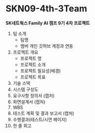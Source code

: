 # SKN09-4th-3Team

**SK네트웍스 Family AI 캠프 9기 4차 프로젝트**

1. 팀 소개
    - 팀명
    - 멤버 개인 깃허브 계정과 연동
2. 프로젝트 개요
    - 프로젝트 명
    - 프로젝트 소개
    - 프로젝트 필요성(배경)
    - 프로젝트 목표
3. 기술 스택
4. 시스템 구성도
5. 요구사항 정의서 (캡처)
6. 화면설계서 (캡처)
7. WBS
8. 테스트 계획 및 결과 보고서 (캡처)
9. 수행결과(테스트/시연 페이지)
10. 한 줄 회고
